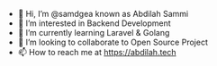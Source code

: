 - 👋 Hi, I’m @samdgea known as Abdilah Sammi
- 👀 I’m interested in Backend Development
- 🌱 I’m currently learning Laravel & Golang
- 💞️ I’m looking to collaborate to Open Source Project
- 📫 How to reach me at https://abdilah.tech

<!---
samdgea/samdgea is a ✨ special ✨ repository because its `README.md` (this file) appears on your GitHub profile.
You can click the Preview link to take a look at your changes.
--->
